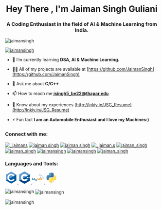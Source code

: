 <h1 align="center">Hey There , I'm Jaiman Singh Guliani</h1>
<h3 align="center">A Coding Enthusiast in the field of AI & Machine Learning from India.</h3
<p align="left"> <img src="https://komarev.com/ghpvc/?username=jaimansingh&label=Profile%20views&color=0e75b6&style=flat" alt="jaimansingh" /> </p>

<p align="left"> <a href="https://github.com/ryo-ma/github-profile-trophy"><img src="https://github-profile-trophy.vercel.app/?username=jaimansingh" alt="jaimansingh" /></a> </p>

- 🌱 I’m currently learning **DSA, AI & Machine Learning.**

- 👨‍💻 All of my projects are available at [https://github.com/JaimanSingh](https://github.com/JaimanSingh)

- 💬 Ask me about **C/C++**

- 📫 How to reach me **jsingh5_be22@thapar.edu**

- 📄 Know about my experiences [http://lnkiy.in/JSG_Resume](http://lnkiy.in/JSG_Resume)

- ⚡ Fun fact **I am an Automobile Enthusiast and I love my Machines:)**

<h3 align="left">Connect with me:</h3>
<p align="left">
<a href="https://twitter.com/_jaimans" target="blank"><img align="center" src="https://raw.githubusercontent.com/rahuldkjain/github-profile-readme-generator/master/src/images/icons/Social/twitter.svg" alt="_jaimans" height="30" width="40" /></a>
<a href="https://linkedin.com/in/jaiman singh" target="blank"><img align="center" src="https://raw.githubusercontent.com/rahuldkjain/github-profile-readme-generator/master/src/images/icons/Social/linked-in-alt.svg" alt="jaiman singh" height="30" width="40" /></a>
<a href="https://fb.com/jaiman singh" target="blank"><img align="center" src="https://raw.githubusercontent.com/rahuldkjain/github-profile-readme-generator/master/src/images/icons/Social/facebook.svg" alt="jaiman singh" height="30" width="40" /></a>
<a href="https://instagram.com/_jaiman.s" target="blank"><img align="center" src="https://raw.githubusercontent.com/rahuldkjain/github-profile-readme-generator/master/src/images/icons/Social/instagram.svg" alt="_jaiman.s" height="30" width="40" /></a>
<a href="https://www.codechef.com/users/jaiman_singh" target="blank"><img align="center" src="https://cdn.jsdelivr.net/npm/simple-icons@3.1.0/icons/codechef.svg" alt="jaiman_singh" height="30" width="40" /></a>
<a href="https://codeforces.com/profile/jaiman_singh" target="blank"><img align="center" src="https://raw.githubusercontent.com/rahuldkjain/github-profile-readme-generator/master/src/images/icons/Social/codeforces.svg" alt="jaiman_singh" height="30" width="40" /></a>
<a href="https://www.leetcode.com/jaimansingh" target="blank"><img align="center" src="https://raw.githubusercontent.com/rahuldkjain/github-profile-readme-generator/master/src/images/icons/Social/leet-code.svg" alt="jaimansingh" height="30" width="40" /></a>
<a href="https://www.hackerearth.com/jaimansingh" target="blank"><img align="center" src="https://raw.githubusercontent.com/rahuldkjain/github-profile-readme-generator/master/src/images/icons/Social/hackerearth.svg" alt="jaimansingh" height="30" width="40" /></a>
<a href="https://www.topcoder.com/members/jaiman_singh" target="blank"><img align="center" src="https://raw.githubusercontent.com/rahuldkjain/github-profile-readme-generator/master/src/images/icons/Social/topcoder.svg" alt="jaiman_singh" height="30" width="40" /></a>
</p>

<h3 align="left">Languages and Tools:</h3>
<p align="left"> <a href="https://www.cprogramming.com/" target="_blank" rel="noreferrer"> <img src="https://raw.githubusercontent.com/devicons/devicon/master/icons/c/c-original.svg" alt="c" width="40" height="40"/> </a> <a href="https://www.w3schools.com/cpp/" target="_blank" rel="noreferrer"> <img src="https://raw.githubusercontent.com/devicons/devicon/master/icons/cplusplus/cplusplus-original.svg" alt="cplusplus" width="40" height="40"/> </a> <a href="https://www.mysql.com/" target="_blank" rel="noreferrer"> <img src="https://raw.githubusercontent.com/devicons/devicon/master/icons/mysql/mysql-original-wordmark.svg" alt="mysql" width="40" height="40"/> </a> <a href="https://www.python.org" target="_blank" rel="noreferrer"> <img src="https://raw.githubusercontent.com/devicons/devicon/master/icons/python/python-original.svg" alt="python" width="40" height="40"/> </a> </p>

<p><img align="left" src="https://github-readme-stats.vercel.app/api/top-langs?username=jaimansingh&show_icons=true&locale=en&layout=compact" alt="jaimansingh" /></p>

<p>&nbsp;<img align="center" src="https://github-readme-stats.vercel.app/api?username=jaimansingh&show_icons=true&locale=en" alt="jaimansingh" /></p>

<p><img align="center" src="https://github-readme-streak-stats.herokuapp.com/?user=jaimansingh&" alt="jaimansingh" /></p>
